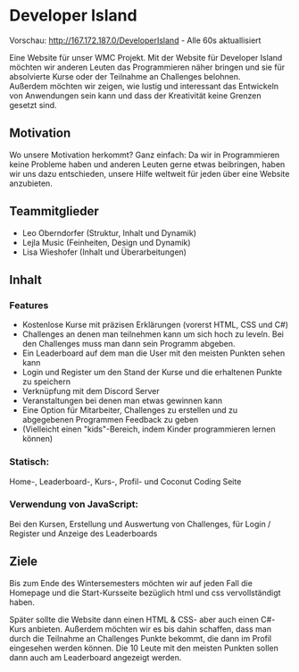 # Developer Island
Vorschau: http://167.172.187.0/DeveloperIsland - Alle 60s aktuallisiert

Eine Website für unser WMC Projekt. Mit der Website für Developer Island möchten wir anderen Leuten das Programmieren näher bringen und sie für absolvierte Kurse oder der Teilnahme an Challenges belohnen.
<br>Außerdem möchten wir zeigen, wie lustig und interessant das Entwickeln von Anwendungen sein kann und dass der Kreativität keine Grenzen gesetzt sind.

## Motivation
Wo unsere Motivation herkommt? Ganz einfach: Da wir in Programmieren keine Probleme haben und anderen Leuten gerne etwas beibringen, haben wir uns dazu entschieden, unsere Hilfe weltweit für jeden über eine Website anzubieten.

## Teammitglieder
* Leo Oberndorfer (Struktur, Inhalt und Dynamik)
* Lejla Music (Feinheiten, Design und Dynamik)
* Lisa Wieshofer (Inhalt und Überarbeitungen)

## Inhalt
### Features
* Kostenlose Kurse mit präzisen Erklärungen (vorerst HTML, CSS und C#)
* Challenges an denen man teilnehmen kann um sich hoch zu leveln. Bei den Challenges muss man dann sein Programm abgeben.
* Ein Leaderboard auf dem man die User mit den meisten Punkten sehen kann
* Login und Register um den Stand der Kurse und die erhaltenen Punkte zu speichern
* Verknüpfung mit dem Discord Server
* Veranstaltungen bei denen man etwas gewinnen kann
* Eine Option für Mitarbeiter, Challenges zu erstellen und zu abgegebenen Programmen Feedback zu geben
* (Vielleicht einen "kids"-Bereich, indem Kinder programmieren lernen können)
### Statisch:
Home-, Leaderboard-, Kurs-, Profil- und Coconut Coding Seite
### Verwendung von JavaScript:
Bei den Kursen, Erstellung und Auswertung von Challenges, für Login / Register und Anzeige des Leaderboards

## Ziele
Bis zum Ende des Wintersemesters möchten wir auf jeden Fall die Homepage und die Start-Kursseite bezüglich html und css vervollständigt haben.

Später sollte die Website dann einen HTML & CSS- aber auch einen C#-Kurs anbieten. Außerdem möchten wir es bis dahin schaffen, dass man durch die Teilnahme an Challenges Punkte bekommt, die dann im Profil eingesehen werden können. Die 10 Leute mit den meisten Punkten sollen dann auch am Leaderboard angezeigt werden.

